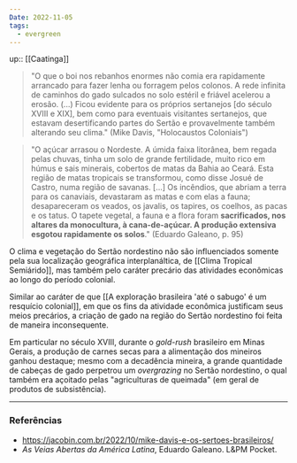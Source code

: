 ```yaml
---
Date: 2022-11-05
tags:
  - evergreen
---
```

up:: [[Caatinga]]
> "O que o boi nos rebanhos enormes não comia era rapidamente arrancado para fazer lenha ou forragem pelos colonos. A rede infinita de caminhos do gado sulcados no solo estéril e friável acelerou a erosão. (...) Ficou evidente para os próprios sertanejos [do século XVIII e XIX], bem como para eventuais visitantes sertanejos, que estavam desertificando partes do Sertão e provavelmente também alterando seu clima." (Mike Davis, "Holocaustos Coloniais")

> "O açúcar arrasou o Nordeste. A úmida faixa litorânea, bem regada pelas chuvas, tinha um solo de grande fertilidade, muito rico em húmus e sais minerais, cobertos de matas da Bahia ao Ceará. Esta região de matas tropicais se transformou, como disse Josué de Castro, numa região de savanas.
> [...] Os incêndios, que abriam a terra para os canaviais, devastaram as matas e com elas a fauna; desapareceram os veados, os javalis, os tapires, os coelhos, as pacas e os tatus. O tapete vegetal, a fauna e a flora foram **sacrificados, nos altares da monocultura, à cana-de-açúcar. A produção extensiva esgotou rapidamente os solos**." (Eduardo Galeano, p. 95)

O clima e vegetação do Sertão nordestino não são influenciados somente pela sua localização geográfica interplanáltica, de [[Clima Tropical Semiárido]], mas também pelo caráter precário das atividades econômicas ao longo do período colonial.

Similar ao caráter de que [[A exploração brasileira 'até o sabugo' é um resquício colonial]], em que os fins da atividade econômica justificam seus meios precários, a criação de gado na região do Sertão nordestino foi feita de maneira inconsequente. 

Em particular no século XVIII, durante o *gold-rush* brasileiro em Minas Gerais, a produção de carnes secas para a alimentação dos mineiros ganhou destaque; mesmo com a decadência mineira, a grande quantidade de cabeças de gado perpetrou um *overgrazing* no Sertão nordestino, o qual também era açoitado pelas "agriculturas de queimada" (em geral de produtos de subsistência).

---
### Referências
- https://jacobin.com.br/2022/10/mike-davis-e-os-sertoes-brasileiros/
- *As Veias Abertas da América Latina*, Eduardo Galeano. L&PM Pocket.